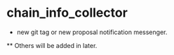 chain_info_collector
=============

* new git tag or new proposal notification messenger.


** Others will be added in later.
